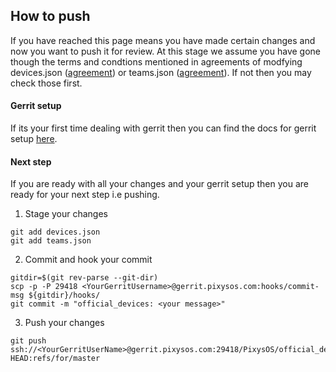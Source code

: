 ## How to push ##
If you have reached this page means you have made certain changes and now you want to push it for review. At this stage we assume you have gone though the terms and condtions mentioned in agreements of modfying devices.json ([agreement](adding_a_new_device.md)) or teams.json ([agreement](adding_a_new_team_member.md)). If not then you may check those first.

#### Gerrit setup ####
If its your first time dealing with gerrit then you can find the docs for gerrit setup [here](https://github.com/PixysOS/Pixys_doc/blob/eleven/gerrit-config.md).

#### Next step ####
If you are ready with all your changes and your gerrit setup then you are ready for your next step i.e pushing.
1. Stage your changes
```
git add devices.json
git add teams.json
```
2. Commit and hook your commit
```
gitdir=$(git rev-parse --git-dir)
scp -p -P 29418 <YourGerritUsername>@gerrit.pixysos.com:hooks/commit-msg ${gitdir}/hooks/
git commit -m "official_devices: <your message>"
```
3. Push your changes
```
git push ssh://<YourGerritUserName>@gerrit.pixysos.com:29418/PixysOS/official_devices HEAD:refs/for/master
```

